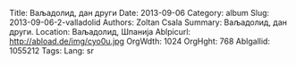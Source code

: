 Title: Ваљадолид, дан други
Date: 2013-09-06
Category: album
Slug: 2013-09-06-2-valladolid
Authors: Zoltan Csala
Summary: Ваљадолид, дан други.
Location: Ваљадолид, Шпанија
Ablpicurl: http://abload.de/img/cyo0u.jpg
OrgWdth: 1024
OrgHght: 768
Ablgallid: 1055212
Tags:
Lang: sr

